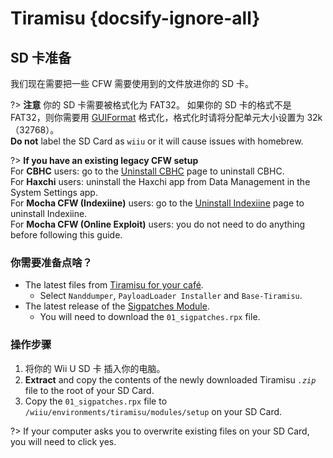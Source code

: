 # Tiramisu {docsify-ignore-all}

## SD 卡准备

我们现在需要把一些 CFW 需要使用到的文件放进你的 SD 卡。

?> **注意** 你的 SD 卡需要被格式化为 FAT32。 如果你的 SD 卡的格式不是 FAT32，则你需要用 [GUIFormat](http://ridgecrop.co.uk/index.htm?guiformat.htm) 格式化，格式化时请将分配单元大小设置为 32k（32768）。 </br> **Do not** label the SD Card as `wiiu` or it will cause issues with homebrew.

?> **If you have an existing legacy CFW setup** </br> For **CBHC** users: go to the [Uninstall CBHC](../uninstall-cbhc) page to uninstall CBHC. </br> For **Haxchi** users: uninstall the Haxchi app from Data Management in the System Settings app. </br> For **Mocha CFW (Indexiine)** users: go to the [Uninstall Indexiine](../uninstall-indexiine) page to uninstall Indexiine. </br> For **Mocha CFW (Online Exploit)** users: you do not need to do anything before following this guide.

### 你需要准备点啥？

- The latest files from [Tiramisu for your café](https://tiramisu.foryour.cafe).
    - Select `Nanddumper`, `PayloadLoader Installer` and `Base-Tiramisu`.
- The latest release of the [Sigpatches Module](https://github.com/marco-calautti/SigpatchesModuleWiiU/releases).
    - You will need to download the `01_sigpatches.rpx` file.

### 操作步骤

1. 将你的 Wii U SD 卡 插入你的电脑。
1. **Extract** and copy the contents of the newly downloaded Tiramisu *`.zip`* file to the root of your SD Card.
1. Copy the `01_sigpatches.rpx` file to `/wiiu/environments/tiramisu/modules/setup` on your SD Card.

?> If your computer asks you to overwrite existing files on your SD Card, you will need to click yes.
